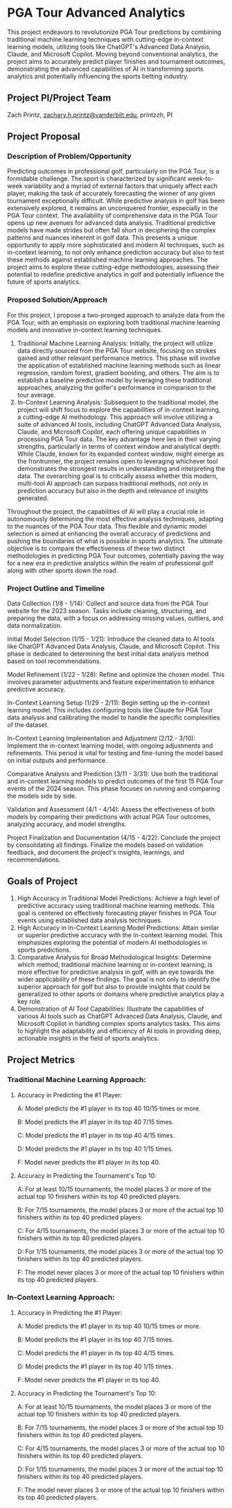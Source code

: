 # PGA Tour Advanced Analytics
This project endeavors to revolutionize PGA Tour predictions by combining traditional machine learning techniques with cutting-edge in-context learning models, utilizing tools like ChatGPT's Advanced Data Analysis, Claude, and Microsoft Copilot. Moving beyond conventional analytics, the project aims to accurately predict player finishes and tournament outcomes, demonstrating the advanced capabilities of AI in transforming sports analytics and potentially influencing the sports betting industry.

## Project PI/Project Team 

Zach Printz, zachary.h.printz@vanderbilt.edu, printzzh, PI

## Project Proposal  

### Description of Problem/Opportunity
Predicting outcomes in professional golf, particularly on the PGA Tour, is a formidable challenge. The sport is characterized by significant week-to-week variability and a myriad of external factors that uniquely affect each player, making the task of accurately forecasting the winner of any given tournament exceptionally difficult. While predictive analysis in golf has been extensively explored, it remains an unconquered frontier, especially in the PGA Tour context. The availability of comprehensive data in the PGA Tour opens up new avenues for advanced data analysis. Traditional predictive models have made strides but often fall short in deciphering the complex patterns and nuances inherent in golf data. This presents a unique opportunity to apply more sophisticated and modern AI techniques, such as in-context learning, to not only enhance prediction accuracy but also to test these methods against established machine learning approaches. The project aims to explore these cutting-edge methodologies, assessing their potential to redefine predictive analytics in golf and potentially influence the future of sports analytics.

### Proposed Solution/Approach
For this project, I propose a two-pronged approach to analyze data from the PGA Tour, with an emphasis on exploring both traditional machine learning models and innovative in-context learning techniques.

   1. Traditional Machine Learning Analysis: Initially, the project will utilize data directly sourced from the PGA Tour website, focusing on strokes gained and other relevant performance metrics. This phase will involve the application of established machine learning methods such as linear regression, random forest, gradient boosting, and others. The aim is to establish a baseline predictive model by leveraging these traditional approaches, analyzing the golfer's performance in comparison to the tour average.
   2. In-Context Learning Analysis: Subsequent to the traditional model, the project will shift focus to explore the capabilities of in-context learning, a cutting-edge AI methodology. This approach will involve utilizing a suite of advanced AI tools, including ChatGPT Advanced Data Analysis, Claude, and Microsoft Copilot, each offering unique capabilities in processing PGA Tour data. The key advantage here lies in their varying strengths, particularly in terms of context window and analytical depth. While Claude, known for its expanded context window, might emerge as the frontrunner, the project remains open to leveraging whichever tool demonstrates the strongest results in understanding and interpreting the data. The overarching goal is to critically assess whether this modern, multi-tool AI approach can surpass traditional methods, not only in prediction accuracy but also in the depth and relevance of insights generated.

Throughout the project, the  capabilities of AI will play a crucial role in autonomously determining the most effective analysis techniques, adapting to the nuances of the PGA Tour data. This flexible and dynamic model selection is aimed at enhancing the overall accuracy of predictions and pushing the boundaries of what is possible in sports analytics. The ultimate objective is to compare the effectiveness of these two distinct methodologies in predicting PGA Tour outcomes, potentially paving the way for a new era in predictive analytics within the realm of professional golf along with other sports down the road.


### Project Outline and Timeline
Data Collection (1/8 - 1/14): Collect and source data from the PGA Tour website for the 2023 season. Tasks include cleaning, structuring, and preparing the data, with a focus on addressing missing values, outliers, and data normalization.

Initial Model Selection (1/15 - 1/21): Introduce the cleaned data to AI tools like ChatGPT Advanced Data Analysis, Claude, and Microsoft Copilot. This phase is dedicated to determining the best initial data analysis method based on tool recommendations.

Model Refinement (1/22 - 1/28): Refine and optimize the chosen model. This involves parameter adjustments and feature experimentation to enhance predictive accuracy.

In-Context Learning Setup (1/29 - 2/11): Begin setting up the in-context learning model. This includes configuring tools like Claude for PGA Tour data analysis and calibrating the model to handle the specific complexities of the dataset.

In-Context Learning Implementation and Adjustment (2/12 - 3/10): Implement the in-context learning model, with ongoing adjustments and refinements. This period is vital for testing and fine-tuning the model based on initial outputs and performance.

Comparative Analysis and Prediction (3/11 - 3/31): Use both the traditional and in-context learning models to predict outcomes of the first 15 PGA Tour events of the 2024 season. This phase focuses on running and comparing the models side by side.

Validation and Assessment (4/1 - 4/14): Assess the effectiveness of both models by comparing their predictions with actual PGA Tour outcomes, analyzing accuracy, and model strengths.

Project Finalization and Documentation (4/15 - 4/22): Conclude the project by consolidating all findings. Finalize the models based on validation feedback, and document the project's insights, learnings, and recommendations.

## Goals of Project 

   1. High Accuracy in Traditional Model Predictions: Achieve a high level of predictive accuracy using traditional machine learning methods. This goal is centered on effectively forecasting player finishes in PGA Tour events using established data analysis techniques.
   2. High Accuracy in In-Context Learning Model Predictions: Attain similar or superior predictive accuracy with the in-context learning model. This emphasizes exploring the potential of modern AI methodologies in sports predictions.
   3. Comparative Analysis for Broad Methodological Insights: Determine which method, traditional machine learning or in-context learning, is more effective for predictive analysis in golf, with an eye towards the wider applicability of these findings. The goal is not only to identify the superior approach for golf but also to provide insights that could be generalized to other sports or domains where predictive analytics play a key role.
   4. Demonstration of AI Tool Capabilities: Illustrate the capabilities of various AI tools such as ChatGPT Advanced Data Analysis, Claude, and Microsoft Copilot in handling complex sports analytics tasks. This aims to highlight the adaptability and efficiency of AI tools in providing deep, actionable insights in the field of sports analytics.


## Project Metrics 

### Traditional Machine Learning Approach:

   1. Accuracy in Predicting the #1 Player:
   
         A: Model predicts the #1 player in its top 40 10/15 times or more.

         B: Model predicts the #1 player in its top 40 7/15 times.

         C: Model predicts the #1 player in its top 40 4/15 times.

         D: Model predicts the #1 player in its top 40 1/15 times.

         F: Model never predicts the #1 player in its top 40.


   2. Accuracy in Predicting the Tournament's Top 10:
   
         A: For at least 10/15 tournaments, the model places 3 or more of the actual top 10 finishers within its top 40 predicted players.

         B: For 7/15 tournaments, the model places 3 or more of the actual top 10 finishers within its top 40 predicted players.

         C: For 4/15 tournaments, the model places 3 or more of the actual top 10 finishers within its top 40 predicted players.

         D: For 1/15 tournaments, the model places 3 or more of the actual top 10 finishers within its top 40 predicted players.

         F: The model never places 3 or more of the actual top 10 finishers within its top 40 predicted players.

### In-Context Learning Approach:

   1. Accuracy in Predicting the #1 Player:
   
         A: Model predicts the #1 player in its top 40 10/15 times or more.

         B: Model predicts the #1 player in its top 40 7/15 times.

         C: Model predicts the #1 player in its top 40 4/15 times.

         D: Model predicts the #1 player in its top 40 1/15 times.

         F: Model never predicts the #1 player in its top 40.


   2. Accuracy in Predicting the Tournament's Top 10:
   
         A: For at least 10/15 tournaments, the model places 3 or more of the actual top 10 finishers within its top 40 predicted players.

         B: For 7/15 tournaments, the model places 3 or more of the actual top 10 finishers within its top 40 predicted players.

         C: For 4/15 tournaments, the model places 3 or more of the actual top 10 finishers within its top 40 predicted players.

         D: For 1/15 tournaments, the model places 3 or more of the actual top 10 finishers within its top 40 predicted players.

         F: The model never places 3 or more of the actual top 10 finishers within its top 40 predicted players.


